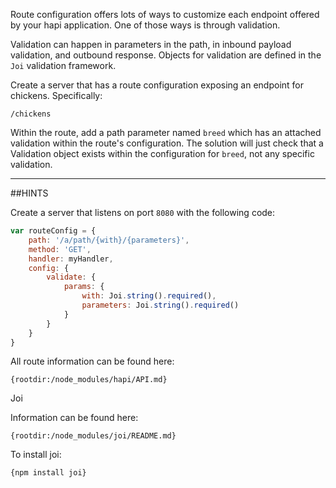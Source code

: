 Route configuration offers lots of ways to customize each endpoint offered by your hapi application.
One of those ways is through validation.

Validation can happen in parameters in the path, in inbound payload validation, and outbound response.
Objects for validation are defined
in the `Joi` validation framework.

Create a server that has a route configuration exposing an endpoint for
chickens. Specifically:

```
/chickens
```

Within the route, add a path parameter named `breed` which has an attached validation within the route's configuration.
The solution will just check that a Validation object exists within the configuration for `breed`, not any specific validation.

-----------------------------------------------------------------
##HINTS

Create a server that listens on port `8080` with the following code:

```js
var routeConfig = {
    path: '/a/path/{with}/{parameters}',
    method: 'GET',
    handler: myHandler,
    config: {
        validate: {
            params: {
                with: Joi.string().required(),
                parameters: Joi.string().required()
            }
        }
    }
}
```

All route information can be found here:

    {rootdir:/node_modules/hapi/API.md}

Joi 

Information can be found here:

    {rootdir:/node_modules/joi/README.md}

To install joi:

    {npm install joi}
